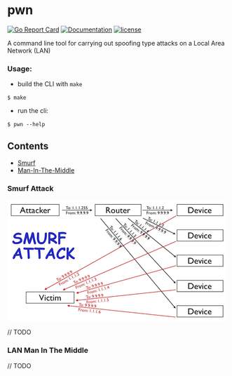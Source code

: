 # pwn

[![Go Report Card](https://goreportcard.com/badge/github.com/adrianosela/pwn)](https://goreportcard.com/report/github.com/adrianosela/pwn)
[![Documentation](https://godoc.org/github.com/adrianosela/pwn?status.svg)](https://godoc.org/github.com/adrianosela/pwn)
[![license](https://img.shields.io/github/license/adrianosela/pwn.svg)](https://github.com/adrianosela/pwn/blob/master/LICENSE)

A command line tool for carrying out spoofing type attacks on a Local Area Network (LAN)

### Usage:

* build the CLI with `make`

```
$ make
```

* run the cli:

```
$ pwn --help
```

## Contents

* [Smurf](#smurf-attack)
* [Man-In-The-Middle](#lan-man-in-the-middle)

### Smurf Attack

![](.media/smurf_attack_diagram.png)

// TODO

### LAN Man In The Middle

// TODO
